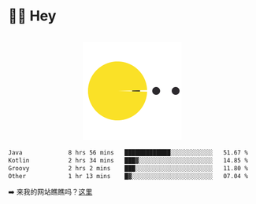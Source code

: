 
# 👋🏻 Hey
<div align="center">
	<br>
	<img src="https://raw.githubusercontent.com/Aniket965/Aniket965/master/pacman.svg?sanitize=true" width="200" height="200">
	<br>
</div>

<!--START_SECTION:waka-->

```text
Java             8 hrs 56 mins   █████████████░░░░░░░░░░░░   51.67 %
Kotlin           2 hrs 34 mins   ███▓░░░░░░░░░░░░░░░░░░░░░   14.85 %
Groovy           2 hrs 2 mins    ███░░░░░░░░░░░░░░░░░░░░░░   11.80 %
Other            1 hr 13 mins    █▓░░░░░░░░░░░░░░░░░░░░░░░   07.04 %
```

<!--END_SECTION:waka-->

 ➡️  来我的网站瞧瞧吗？[这里](https://www.shaolongfei.com)
